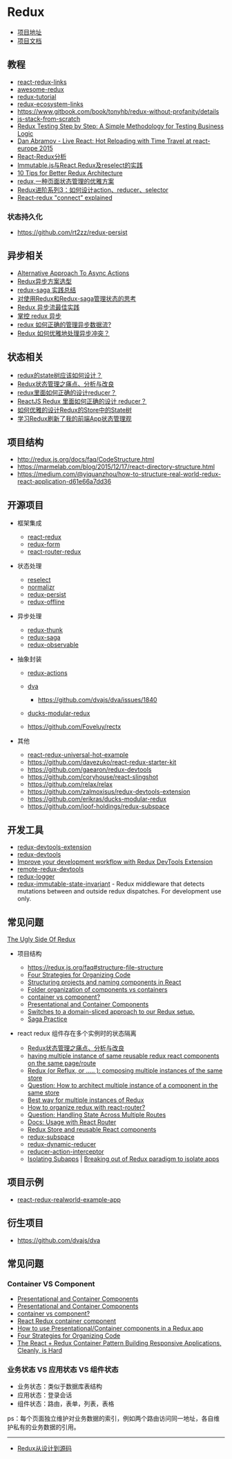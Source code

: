 Redux
========

- [项目地址](https://github.com/reactjs/redux)
- [项目文档](https://redux.js.org/)

## 教程

- [react-redux-links](https://github.com/markerikson/react-redux-links)
- [awesome-redux](https://github.com/xgrommx/awesome-redux)
- [redux-tutorial](https://github.com/happypoulp/redux-tutorial)
- [redux-ecosystem-links](https://github.com/markerikson/)
- https://www.gitbook.com/book/tonyhb/redux-without-profanity/details
- [js-stack-from-scratch](https://github.com/verekia/js-stack-from-scratch)
- [Redux Testing Step by Step: A Simple Methodology for Testing Business Logic](https://hackernoon.com/redux-testing-step-by-step-a-simple-methodology-for-testing-business-logic-8901670756ce)
- [Dan Abramov - Live React: Hot Reloading with Time Travel at react-europe 2015](https://www.youtube.com/watch?v=xsSnOQynTHs)
- [React-Redux分析](http://blog.codingplayboy.com/2017/09/25/react-redux/)
- [Immutable.js与React,Redux及reselect的实践](http://blog.codingplayboy.com/2017/09/14/immutable-react-redux/)
- [10 Tips for Better Redux Architecture](https://medium.com/javascript-scene/10-tips-for-better-redux-architecture-69250425af44)
- [redux,一种页面状态管理的优雅方案](https://foio.github.io/redux-state-manage/)
- [Redux进阶系列3：如何设计action、reducer、selector](http://www.jianshu.com/p/7de6ccb7b76d)
- [React-redux "connect" explained](https://www.sohamkamani.com/blog/2017/03/31/react-redux-connect-explained/)

### 状态持久化

- https://github.com/rt2zz/redux-persist

## 异步相关

- [Alternative Approach To Async Actions ](https://github.com/reactjs/redux/issues/1182)
- [Redux异步方案选型](https://zhuanlan.zhihu.com/p/24337401)
- [redux-saga 实践总结](https://zhuanlan.zhihu.com/p/23012870)
- [对使用Redux和Redux-saga管理状态的思考](https://zhuanlan.zhihu.com/p/30034732)
- [Redux 异步流最佳实践](https://zhuanlan.zhihu.com/p/30735826)
- [掌控 redux 异步](https://zhuanlan.zhihu.com/p/21398212)
- [redux 如何正确的管理异步数据流?](https://www.zhihu.com/question/39456161)
- [Redux 如何优雅地处理异步冲突？](https://www.zhihu.com/question/51944726)

## 状态相关

- [redux的state树应该如何设计？](https://www.zhihu.com/question/50888321)
- [Redux状态管理之痛点、分析与改良](https://segmentfault.com/a/1190000009540007s)
- [redux里面如何正确的设计reducer？](https://cnodejs.org/topic/5718a0c23bf746cd50352ba4)
- [ReactJS Redux 里面如何正确的设计 reducer？](https://ruby-china.org/topics/29810)
- [如何优雅的设计Redux的Store中的State树](http://www.cnblogs.com/geoffgu/p/6273956.html)
- [学习Redux刷新了我的前端App状态管理观](https://segmentfault.com/a/1190000007397551)

## 项目结构
- http://redux.js.org/docs/faq/CodeStructure.html
- https://marmelab.com/blog/2015/12/17/react-directory-structure.html
- https://medium.com/@yiquanzhou/how-to-structure-real-world-redux-react-application-d61e66a7dd36

## 开源项目

- 框架集成

    - [react-redux](https://github.com/reactjs/react-redux)
    - [redux-form](https://github.com/erikras/redux-form)
    - [react-router-redux](https://github.com/reactjs/react-router-redux)

- 状态处理

    - [reselect](https://github.com/reactjs/reselect)
    - [normalizr](https://github.com/paularmstrong/normalizr)
    - [redux-persist](https://github.com/rt2zz/redux-persist)
    - [redux-offline](https://github.com/redux-offline/redux-offline)

- 异步处理

    - [redux-thunk](https://github.com/gaearon/redux-thunk)
    - [redux-saga](https://github.com/redux-saga/redux-saga)
    - [redux-observable](https://github.com/redux-observable/redux-observable)

- 抽象封装

    - [redux-actions](https://github.com/reduxactions/redux-actions)
    - [dva](https://github.com/dvajs/dva)

        - https://github.com/dvajs/dva/issues/1840

    - [ducks-modular-redux](https://github.com/erikras/ducks-modular-redux)
    - https://github.com/Foveluy/rectx

- 其他

    - [react-redux-universal-hot-example](https://github.com/erikras/react-redux-universal-hot-example)
    - https://github.com/davezuko/react-redux-starter-kit
    - https://github.com/gaearon/redux-devtools
    - https://github.com/coryhouse/react-slingshot
    - https://github.com/relax/relax
    - https://github.com/zalmoxisus/redux-devtools-extension
    - https://github.com/erikras/ducks-modular-redux
    - https://github.com/ioof-holdings/redux-subspace

## 开发工具

- [redux-devtools-extension](https://github.com/zalmoxisus/redux-devtools-extension/blob/master/docs/Troubleshooting.md)
- [redux-devtools](https://github.com/reduxjs/redux-devtools)
- [Improve your development workflow with Redux DevTools Extension](https://medium.com/@zalmoxis/improve-your-development-workflow-with-redux-devtools-extension-f0379227ff83)
- [remote-redux-devtools](https://github.com/zalmoxisus/remote-redux-devtools)
- [redux-logger](https://github.com/LogRocket/redux-logger)
- [redux-immutable-state-invariant](https://github.com/leoasis/redux-immutable-state-invariant) - Redux middleware that detects mutations between and outside redux dispatches. For development use only.

## 常见问题

[The Ugly Side Of Redux](https://codeburst.io/the-ugly-side-of-redux-6591fde68200)

- 项目结构

    - https://redux.js.org/faq#structure-file-structure
    - [Four Strategies for Organizing Code](https://medium.com/@msandin/strategies-for-organizing-code-2c9d690b6f33)
    - [Structuring projects and naming components in React](https://hackernoon.com/structuring-projects-and-naming-components-in-react-1261b6e18d76)
    - [Folder organization of components vs containers](https://github.com/reduxjs/redux/issues/1618)
    - [container vs component? ](https://github.com/reduxjs/redux/issues/756)
    - [Presentational and Container Components](https://medium.com/@dan_abramov/smart-and-dumb-components-7ca2f9a7c7d0)
    - [Switches to a domain-sliced approach to our Redux setup.](https://github.com/infinitered/ignite/pull/356)
    - [Saga Practice](https://github.com/infinitered/ignite/issues/158)

- react redux 组件存在多个实例时的状态隔离

    - [Redux状态管理之痛点、分析与改良](https://segmentfault.com/a/1190000009540007?from=timeline&isappinstalled=1)
    - [having multiple instance of same reusable redux react components on the same page/route](https://stackoverflow.com/questions/42906358/having-multiple-instance-of-same-reusable-redux-react-components-on-the-same-pag)
    - [Redux (or Reflux, or ..... ): composing multiple instances of the same store](https://www.reddit.com/r/reactjs/comments/3v9tsv/redux_or_reflux_or_composing_multiple_instances/)
    - [Question: How to architect multiple instance of a component in the same store ](https://github.com/reduxjs/redux/issues/659)
    - [Best way for multiple instances of Redux](https://spectrum.chat/thread/c54f2a21-10bb-491d-9a95-86496a11c13d)
    - [How to organize redux with react-router?](https://github.com/reduxjs/redux/issues/915)
    - [Question: Handling State Across Multiple Routes ](https://github.com/reduxjs/redux/issues/1235)
    - [Docs: Usage with React Router](https://github.com/reduxjs/redux/issues/637)
    - [Redux Store and reusable React components](https://www.nine.com.au/tech/2017/07/13/09/40/redux-namespaces)
    - [redux-subspace](https://github.com/ioof-holdings/redux-subspace)
    - [redux-dynamic-reducer](https://github.com/ioof-holdings/redux-dynamic-reducer)
    - [reducer-action-interceptor](https://github.com/jony89/reducer-action-interceptor)
    - [Isolating Subapps](https://redux.js.org/recipes/isolatingsubapps) | [Breaking out of Redux paradigm to isolate apps](https://gist.github.com/gaearon/eeee2f619620ab7b55673a4ee2bf8400)

## 项目示例

- [react-redux-realworld-example-app](https://github.com/gothinkster/react-redux-realworld-example-app)

## 衍生项目

- https://github.com/dvajs/dva

## 常见问题
### Container VS Component

- [Presentational and Container Components](https://medium.com/@dan_abramov/smart-and-dumb-components-7ca2f9a7c7d0)
- [Presentational and Container Components](https://redux.js.org/docs/basics/UsageWithReact.html#presentational-and-container-components)
- [container vs component?](https://github.com/reactjs/redux/issues/756)
- [React Redux container component](https://stackoverflow.com/questions/42290287/react-redux-container-component)
- [How to use Presentational/Container components in a Redux app](https://github.com/reactjs/redux/issues/756)
- [Four Strategies for Organizing Code](https://github.com/reactjs/redux/issues/419)
- [The React + Redux Container Pattern Building Responsive Applications, Cleanly, is Hard](http://www.thegreatcodeadventure.com/the-react-plus-redux-container-pattern/)


### 业务状态 VS 应用状态 VS 组件状态

- 业务状态：类似于数据库表结构
- 应用状态：登录会话
- 组件状态：路由，表单，列表，表格

ps：每个页面独立维护对业务数据的索引，例如两个路由访问同一地址，各自维护私有的业务数据的引用。

---

- [Redux从设计到源码](https://www.jianshu.com/p/2f67fa85dd84)
